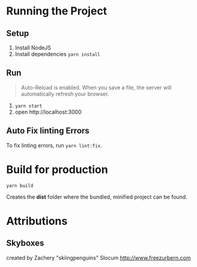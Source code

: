 # Running the Project

## Setup

1. Install NodeJS
2. Install dependencies `yarn install`

## Run

> Auto-Reload is enabled.
> When you save a file, the server will automatically refresh your browser.

1. `yarn start`
2. open http://localhost:3000

## Auto Fix linting Errors

To fix linting errors, run `yarn lint:fix`.  

# Build for production

`yarn build`

Creates the **dist** folder where the bundled, minified project can be found.

# Attributions

## Skyboxes
created by Zachery "skiingpenguins" Slocum
http://www.freezurbern.com
